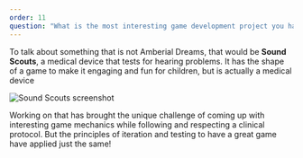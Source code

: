 ```yaml
---
order: 11
question: "What is the most interesting game development project you have ever worked on?"
---
```


To talk about something that is not Amberial Dreams, that would be **Sound Scouts**, a medical device that tests for hearing problems.
It has the shape of a game to make it engaging and fun for children, but is actually a medical device

![Sound Scouts screenshot](./images/soundscouts.jpg)

Working on that has brought the unique challenge of coming up with interesting game mechanics while following and respecting a clinical protocol. But the principles of iteration and testing to have a great game have applied just the same!